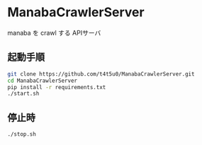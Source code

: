 # ManabaCrawlerServer
manaba を crawl する APIサーバ

## 起動手順
```bash
git clone https://github.com/t4t5u0/ManabaCrawlerServer.git
cd ManabaCrawlerServer
pip install -r requirements.txt
./start.sh
```

## 停止時
```bash
./stop.sh
```